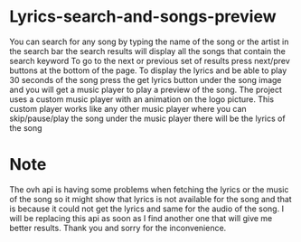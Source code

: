 # Lyrics-search-and-songs-preview
You can search for any song by typing the name of the song or the artist in the search bar
the search results will display all the songs that contain the search keyword 
To go to the next or previous set of results press next/prev buttons at the bottom of the page. 
To display the lyrics and be able to play 30 seconds of the song press the get lyrics button under 
the song image and you will get a music player to play a preview of the song. 
The project uses a custom music player with an animation on the logo picture. 
This custom player works like any other music player where you can skip/pause/play the song
under the music player there will be the lyrics of the song
# Note
The ovh api is having some problems when fetching the lyrics or the music of the song so it might show that 
lyrics is not available for the song and that is because it could not get the lyrics 
 and same for the audio of the song. 
I will be replacing this api as soon as I find another one that will give me better results. 
Thank you and sorry for the inconvenience.
